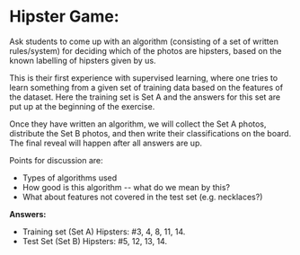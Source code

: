 # Hipster Game:

Ask students to come up with an algorithm (consisting of a set of written rules/system) 
for deciding which of the photos are hipsters, based on the known labelling of hipsters 
given by us.  

This is their first experience with supervised learning, where one tries to learn something 
from a given set of training data based on the features of the dataset.  Here the training 
set is Set A and the answers for this set are put up at the beginning of the exercise.  

Once they have written an algorithm, we will collect the Set A photos, distribute the 
Set B photos, and then write their classifications on the board.  The final reveal will 
happen after all answers are up.

Points for discussion are: 
  - Types of algorithms used
  - How good is this algorithm -- what do we mean by this?
  - What about features not covered in the test set (e.g. necklaces?)
  

**Answers:**
  - Training set (Set A) Hipsters: #3, 4, 8, 11, 14. 
  - Test Set (Set B) Hipsters: #5, 12, 13, 14. 
